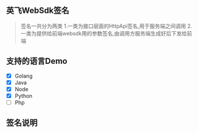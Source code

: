 ## 英飞WebSdk签名
> 签名一共分为两类
> 1.一类为接口层面的HttpApi签名,用于服务端之间调用
> 2.一类为提供给前端websdk用的参数签名,由调用方服务端生成好后下发给前端

## 支持的语言Demo
- [x] Golang
- [x] Java
- [x] Node
- [x] Python
- [ ] Php

## 签名说明